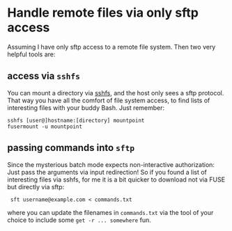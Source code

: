 # Handle remote files via only sftp access

Assuming I have only sftp access to a remote file system. Then two very helpful tools are:

## access via `sshfs`

You can mount a directory via [sshfs](https://github.com/libfuse/sshfs), and the host only sees a sftp protocol.
That way you have all the comfort of file system access, to find lists of interesting files with your buddy Bash.
Just remember:

```
sshfs [user@]hostname:[directory] mountpoint
fusermount -u mountpoint
```

## passing commands into `sftp`

Since the mysterious batch mode expects non-interactive authorization: Just pass the arguments via input redirection!
So if you found a list of interesting files via sshfs, for me it is a bit quicker to download not via FUSE but directly via sftp:

```
 sft username@example.com < commands.txt
```

where you can update the filenames in `commands.txt` via the tool of your choice to include some `get -r ... somewhere` fun.

